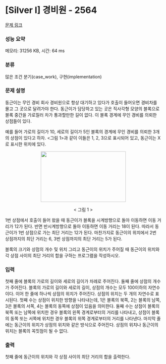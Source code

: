 # [Silver I] 경비원 - 2564 

[문제 링크](https://www.acmicpc.net/problem/2564) 

### 성능 요약

메모리: 31256 KB, 시간: 64 ms

### 분류

많은 조건 분기(case_work), 구현(implementation)

### 문제 설명

<p>동근이는 무인 경비 회사 경비원으로 항상 대기하고 있다가 호출이 들어오면 경비차를 몰고 그 곳으로 달려가야 한다. 동근이가 담당하고 있는 곳은 직사각형 모양의 블록으로 블록 중간을 가로질러 차가 통과할만한 길이 없다. 이 블록 경계에 무인 경비를 의뢰한 상점들이 있다.</p>

<p>예를 들어 가로의 길이가 10, 세로의 길이가 5인 블록의 경계에 무인 경비를 의뢰한 3개의 상점이 있다고 하자. <그림 1>과 같이 이들은 1, 2, 3으로 표시되어 있고, 동근이는 X로 표시한 위치에 있다.</p>

<p style="text-align: center;"><img alt="" src="https://upload.acmicpc.net/e89bf381-c913-4e99-b4b7-42bc4ba7c3ec/-/preview/" style="width: 274px; height: 163px;"></p>

<p style="text-align: center;">< 그림 1 ></p>

<p>1번 상점에서 호출이 들어 왔을 때 동근이가 블록을 시계방향으로 돌아 이동하면 이동 거리가 12가 된다. 반면 반시계방향으로 돌아 이동하면 이동 거리는 18이 된다. 따라서 동근이가 1번 상점으로 가는 최단 거리는 12가 된다. 마찬가지로 동근이의 위치에서 2번 상점까지의 최단 거리는 6, 3번 상점까지의 최단 거리는 5가 된다.</p>

<p>블록의 크기와 상점의 개수 및 위치 그리고 동근이의 위치가 주어질 때 동근이의 위치와 각 상점 사이의 최단 거리의 합을 구하는 프로그램을 작성하시오.</p>

### 입력 

 <p>첫째 줄에 블록의 가로의 길이와 세로의 길이가 차례로 주어진다. 둘째 줄에 상점의 개수가 주어진다. 블록의 가로의 길이와 세로의 길이, 상점의 개수는 모두 100이하의 자연수이다. 이어 한 줄에 하나씩 상점의 위치가 주어진다. 상점의 위치는 두 개의 자연수로 표시된다. 첫째 수는 상점이 위치한 방향을 나타내는데, 1은 블록의 북쪽, 2는 블록의 남쪽, 3은 블록의 서쪽, 4는 블록의 동쪽에 상점이 있음을 의미한다. 둘째 수는 상점이 블록의 북쪽 또는 남쪽에 위치한 경우 블록의 왼쪽 경계로부터의 거리를 나타내고, 상점이 블록의 동쪽 또는 서쪽에 위치한 경우 블록의 위쪽 경계로부터의 거리를 나타낸다. 마지막 줄에는 동근이의 위치가 상점의 위치와 같은 방식으로 주어진다. 상점의 위치나 동근이의 위치는 블록의 꼭짓점이 될 수 없다.</p>

### 출력 

 <p>첫째 줄에 동근이의 위치와 각 상점 사이의 최단 거리의 합을 출력한다.</p>

